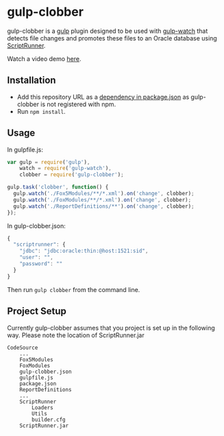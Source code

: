 # gulp-clobber

gulp-clobber is a [gulp](http://gulpjs.com/) plugin designed to be used with [gulp-watch](https://www.npmjs.com/package/gulp-watch) that detects file changes and promotes these files to an Oracle database using [ScriptRunner](https://github.com/Fivium/ScriptRunner).

Watch a video demo [here](https://youtu.be/m3MZXApefo4).

## Installation

- Add this repository URL as a [dependency in package.json](https://docs.npmjs.com/files/package.json#dependencies) as gulp-clobber is not registered with npm.
- Run `npm install`.

## Usage

In gulpfile.js:

```js
var gulp = require('gulp'),
    watch = require('gulp-watch'),
    clobber = require('gulp-clobber');

gulp.task('clobber', function() {
  gulp.watch('./Fox5Modules/**/*.xml').on('change', clobber);
  gulp.watch('./FoxModules/**/*.xml').on('change', clobber);
  gulp.watch('./ReportDefinitions/**').on('change', clobber);
});
```

In gulp-clobber.json:

```js
{
  "scriptrunner": {
    "jdbc": "jdbc:oracle:thin:@host:1521:sid",
    "user": "",
    "password": ""
  }
}
```

Then run `gulp clobber` from the command line.

## Project Setup

Currently gulp-clobber assumes that you project is set up in the following way. Please note the location of ScriptRunner.jar

```
CodeSource
    ...
    Fox5Modules
    FoxModules
    gulp-clobber.json
    gulpfile.js
    package.json
    ReportDefinitions
    ...
    ScriptRunner
        Loaders
        Utils
        builder.cfg
    ScriptRunner.jar
```
